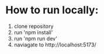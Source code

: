 # How to run locally:

1. clone repository
2. run 'npm install'
3. run 'npm run dev'
4. naviagate to http://localhost:5173/
